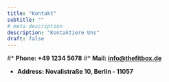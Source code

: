 ```yaml
---
title: "Kontakt"
subtitle: ""
# meta description
description: "Kontaktiere Uns"
draft: false
---
```


#* **Phone: +49 1234 5678** 
#* **Mail: info@thefitbox.de**
* **Address: Novalistraße 10, Berlin - 11057**